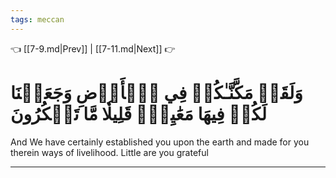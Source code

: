 ```yaml
---
tags: meccan
---
```


👈 [[7-9.md|Prev]] | [[7-11.md|Next]] 👉

# وَلَقَدۡ مَكَّنَّـٰكُمۡ فِي ٱلۡأَرۡضِ وَجَعَلۡنَا لَكُمۡ فِيهَا مَعَٰيِشَۗ قَلِيلٗا مَّا تَشۡكُرُونَ

And We have certainly established you upon the earth and made for you therein ways of livelihood. Little are you grateful

---

